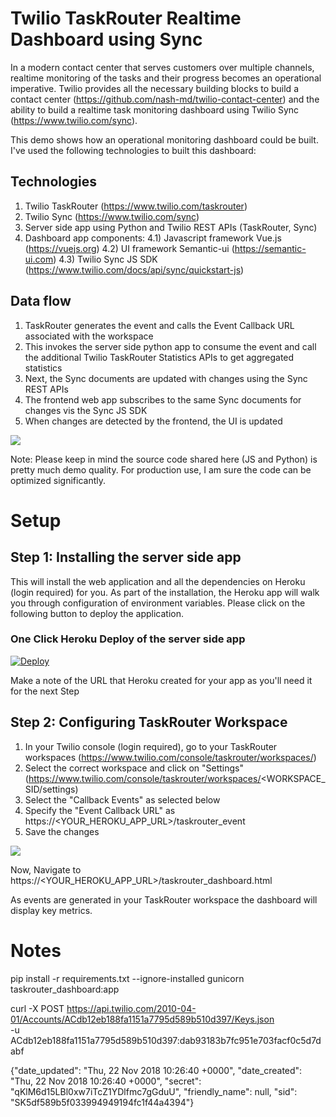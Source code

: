 # Twilio TaskRouter Realtime Dashboard using Sync

In a modern contact center that serves customers over multiple channels, realtime monitoring of the tasks and their progress becomes an operational imperative.  Twilio provides all the necessary building blocks to build a contact center (https://github.com/nash-md/twilio-contact-center) and the ability to build a realtime task monitoring dashboard using Twilio Sync (https://www.twilio.com/sync).

This demo shows how an operational monitoring dashboard could be built.  I've used the following technologies to built this dashboard:

## Technologies
1) Twilio TaskRouter (https://www.twilio.com/taskrouter)
2) Twilio Sync (https://www.twilio.com/sync)
3) Server side app using Python and Twilio REST APIs (TaskRouter, Sync)
4) Dashboard app components:
4.1) Javascript framework Vue.js (https://vuejs.org)
4.2) UI framework Semantic-ui (https://semantic-ui.com)
4.3) Twilio Sync JS SDK (https://www.twilio.com/docs/api/sync/quickstart-js)

## Data flow
1) TaskRouter generates the event and calls the Event Callback URL associated with the workspace
2) This invokes the server side python app to consume the event and call the additional Twilio TaskRouter Statistics APIs to get aggregated statistics
3) Next, the Sync documents are updated with changes using the Sync REST APIs
4) The frontend web app subscribes to the same Sync documents for changes vis the Sync JS SDK
5) When changes are detected by the frontend, the UI is updated

![](taskrouter_dashboard.jpg)

Note: Please keep in mind the source code shared here (JS and Python) is pretty much demo quality.  For production use, I am sure the code can be optimized significantly.

# Setup

## Step 1: Installing the server side app
This will install the web application and all the dependencies on Heroku (login required) for you. As part of the installation, the Heroku app will walk you through configuration of environment variables.  Please click on the following button to deploy the application.

### One Click Heroku Deploy of the server side app

[![Deploy](https://www.herokucdn.com/deploy/button.svg)](https://heroku.com/deploy?template=https://github.com/ameerbadri/twilio-taskrouter-realtime-dashboard)

Make a note of the URL that Heroku created for your app as you'll need it for the next Step

## Step 2: Configuring TaskRouter Workspace
1) In your Twilio console (login required), go to your TaskRouter workspaces (https://www.twilio.com/console/taskrouter/workspaces/)
2) Select the correct workspace and click on "Settings" (https://www.twilio.com/console/taskrouter/workspaces/<WORKSPACE_SID/settings)
3) Select the "Callback Events" as selected below
4) Specify the "Event Callback URL" as https://<YOUR_HEROKU_APP_URL>/taskrouter_event
5) Save the changes

![](taskrouter_workspace_event_url_setup.jpg)

Now, Navigate to https://<YOUR_HEROKU_APP_URL>/taskrouter_dashboard.html

As events are generated in your TaskRouter workspace the dashboard will display key metrics.



# Notes

pip install -r requirements.txt --ignore-installed
gunicorn taskrouter_dashboard:app

curl -X POST https://api.twilio.com/2010-04-01/Accounts/ACdb12eb188fa1151a7795d589b510d397/Keys.json \
-u ACdb12eb188fa1151a7795d589b510d397:dab93183b7fc951e703facf0c5d7dabf

{"date_updated": "Thu, 22 Nov 2018 10:26:40 +0000", "date_created": "Thu, 22 Nov 2018 10:26:40 +0000", "secret": "qKlM6d15LBl0xw7iTcZ1YDlfmc7gGduU", "friendly_name": null, "sid": "SK5df589b5f033994949194fc1f44a4394"}